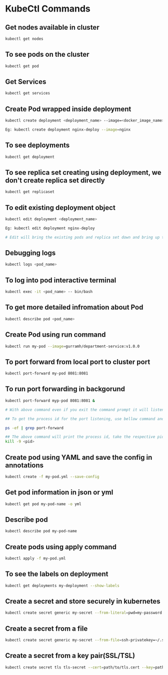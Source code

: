 # KubeCtl Commands

## Get nodes available in cluster

```sh
kubectl get nodes
```

## To see pods on the cluster

```sh
kubectl get pod
```

## Get Services

```sh
kubectl get services
```

## Create Pod wrapped inside deployment

```sh
kubectl create deployment <deployment_name> --image=<docker_image_name>

Eg: kubectl create deployment nginx-deploy --image=nginx
```

## To see deployments

```sh
kubectl get deployment
```

## To see replica set creating using deployment, we don't create replica set directly

```sh
kubectl get replicaset
```

## To edit existing deployment object

```sh
kubectl edit deployment <deployment_name>

Eg: kubectl edit deployment nginx-deploy

# Edit will bring the existing pods and replica set down and bring up the new pods and replica set with new configuration
```

## Debugging logs

```sh
kubectl logs <pod_name>
```

## To log into pod interactive terminal

```sh
kubectl exec -it <pod_name> -- bin/bash
```

## To get more detailed infromation about Pod

```sh
kubectl describe pod <pod_name>
```

## Create Pod using run command

```sh
kubectl run my-pod --image=gurramh/department-service:v1.0.0
```

## To port forward from local port to cluster port

```sh
kubectl port-forward my-pod 8081:8081
```

## To run port forwarding in backgorund

```sh
kubectl port-forward myp-pod 8081:8081 &

# With above command even if you exit the command prompt it will listening on the port in background

## To get the process id for the port listening, use bellow command and kill the process to release the port number

ps -ef | grep port-forward

## The above command will print the process id, take the respective pid and kill it
kill -9 <pid>
```

## Create pod using YAML and save the config in annotations

```sh
kubectl create -f my-pod.yml --save-config
```

## Get pod information in json or yml

```sh
kubectl get pod my-pod-name -o yml
```

## Describe pod

```sh
kubectl describe pod my-pod-name
```

## Create pods using apply command

```sh
kubectl apply -f my-pod.yml
```

## To see the labels on deployment

```sh
kubectl get deployments my-deployment --show-labels
```

## Create a secret and store securely in kubernetes

```sh
kubectl create secret generic my-secret --from-literal=pwd=my-password
```

## Create a secret from a file

```sh
kubectl create secret generic my-secret --from-file=ssh-privatekey=~/.ssh/id_rsa --from-file=ssh-publickey=~/.ssh/id_rsa.pub
```

## Create a secret from a key pair(SSL/TSL)

```sh
kubectl create secret tls tls-secret --cert=path/to/tls.cert --key=path/to/tls.key
```


